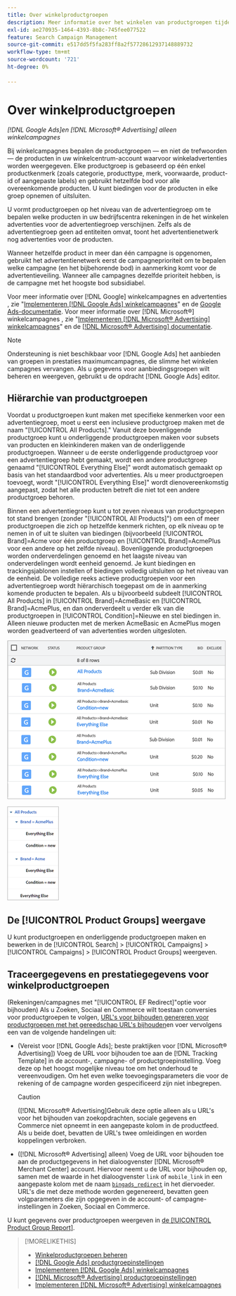 ```yaml
---
title: Over winkelproductgroepen
description: Meer informatie over het winkelen van productgroepen tijdens winkelcampagnes.
exl-id: ae270935-1464-4393-8b8c-745fee077522
feature: Search Campaign Management
source-git-commit: e517dd5f5fa283ff8a2f57728612937148889732
workflow-type: tm+mt
source-wordcount: '721'
ht-degree: 0%

---
```


# Over winkelproductgroepen

*[!DNL Google Ads]en [!DNL Microsoft® Advertising] alleen winkelcampagnes*

Bij winkelcampagnes bepalen de productgroepen — en niet de trefwoorden — de producten in uw winkelcentrum-account waarvoor winkeladvertenties worden weergegeven. Elke productgroep is gebaseerd op één enkel productkenmerk (zoals categorie, producttype, merk, voorwaarde, product-id of aangepaste labels) en gebruikt hetzelfde bod voor alle overeenkomende producten. U kunt biedingen voor de producten in elke groep opnemen of uitsluiten.

U vormt productgroepen op het niveau van de advertentiegroep om te bepalen welke producten in uw bedrijfscentra rekeningen in de het winkelen advertenties voor de advertentiegroep verschijnen. Zelfs als de advertentiegroep geen ad entiteiten omvat, toont het advertentienetwerk nog advertenties voor de producten.

Wanneer hetzelfde product in meer dan één campagne is opgenomen, gebruikt het advertentienetwerk eerst de campagneprioriteit om te bepalen welke campagne (en het bijbehorende bod) in aanmerking komt voor de advertentieveiling. Wanneer alle campagnes dezelfde prioriteit hebben, is de campagne met het hoogste bod subsidiabel.

Voor meer informatie over [!DNL Google] winkelcampagnes en advertenties , zie &quot;[Implementeren [!DNL Google Ads] winkelcampagnes](/help/search-social-commerce/campaign-management/special-campaign-types/google-shopping-campaigns.md)&quot; en de [Google Ads-documentatie](https://support.google.com/google-ads/answer/3455481?visit_id=638205553638977410-2592024034&amp;rd=1). Voor meer informatie over [!DNL Microsoft®] winkelcampagnes , zie &quot;[Implementeren [!DNL Microsoft® Advertising] winkelcampagnes](/help/search-social-commerce/campaign-management/special-campaign-types/microsoft-shopping-campaigns.md)&quot; en de [[!DNL Microsoft® Advertising] documentatie](https://help.bingads.microsoft.com/#apex/3/en/50903/1-500).

>[!NOTE]
>
>Ondersteuning is niet beschikbaar voor [!DNL Google Ads] het aanbieden van groepen in prestaties maximumcampagnes, die slimme het winkelen campagnes vervangen. Als u gegevens voor aanbiedingsgroepen wilt beheren en weergeven, gebruikt u de opdracht [!DNL Google Ads] editor.

## Hiërarchie van productgroepen

Voordat u productgroepen kunt maken met specifieke kenmerken voor een advertentiegroep, moet u eerst een inclusieve productgroep maken met de naam &quot;[!UICONTROL All Products].&quot; Vanuit deze bovenliggende productgroep kunt u onderliggende productgroepen maken voor subsets van producten en kleinkinderen maken van de onderliggende productgroepen. Wanneer u de eerste onderliggende productgroep voor een advertentiegroep hebt gemaakt, wordt een andere productgroep genaamd &quot;[!UICONTROL Everything Else]&quot; wordt automatisch gemaakt op basis van het standaardbod voor advertenties. Als u meer productgroepen toevoegt, wordt &quot;[!UICONTROL Everything Else]&quot; wordt dienovereenkomstig aangepast, zodat het alle producten betreft die niet tot een andere productgroep behoren.

Binnen een advertentiegroep kunt u tot zeven niveaus van productgroepen tot stand brengen (zonder &quot;[!UICONTROL All Products]&quot;) om een of meer productgroepen die zich op hetzelfde kenmerk richten, op elk niveau op te nemen in of uit te sluiten van biedingen (bijvoorbeeld [!UICONTROL Brand]=Acme voor één productgroep en [!UICONTROL Brand]=AcmePlus voor een andere op het zelfde niveau). Bovenliggende productgroepen worden onderverdelingen genoemd en het laagste niveau van onderverdelingen wordt eenheid genoemd. Je kunt biedingen en trackingsjablonen instellen of biedingen volledig uitsluiten op het niveau van de eenheid. De volledige reeks actieve productgroepen voor een advertentiegroep wordt hiërarchisch toegepast om de in aanmerking komende producten te bepalen. Als u bijvoorbeeld subdeelt [!UICONTROL All Products] in [!UICONTROL Brand]=AcmeBasic en [!UICONTROL Brand]=AcmePlus, en dan onderverdeelt u verder elk van die productgroepen in [!UICONTROL Condition]=Nieuwe en stel biedingen in. Alleen nieuwe producten met de merken AcmeBasic en AcmePlus mogen worden geadverteerd of van advertenties worden uitgesloten.

![Voorbeeld van een productgroepset](/help/search-social-commerce/assets/product-group-list.png "Voorbeeld van een productgroepset")

![Voorbeeld van hiërarchie van productgroepen](/help/search-social-commerce/assets/product-group-tree.png "Voorbeeld van hiërarchie van productgroepen")

## De [!UICONTROL Product Groups] weergave

U kunt productgroepen en onderliggende productgroepen maken en bewerken in de [!UICONTROL Search] > [!UICONTROL Campaigns] > [!UICONTROL Campaigns] > [!UICONTROL Product Groups] weergeven.

## Traceergegevens en prestatiegegevens voor winkelproductgroepen

(Rekeningen/campagnes met &quot;[!UICONTROL EF Redirect]&quot;optie voor bijhouden) Als u Zoeken, Sociaal en Commerce wilt toestaan conversies voor productgroepen te volgen, [URL&#39;s voor bijhouden genereren voor productgroepen met het gereedschap URL&#39;s bijhouden](/help/search-social-commerce/tools/click-tracking-url-generate.md)en voer vervolgens een van de volgende handelingen uit:

* (Vereist voor [!DNL Google Ads]; beste praktijken voor [!DNL Microsoft® Advertising]) Voeg de URL voor bijhouden toe aan de [!DNL Tracking Template] in de account-, campagne- of productgroepinstelling. Voeg deze op het hoogst mogelijke niveau toe om het onderhoud te vereenvoudigen. Om het even welke toevoegingsparameters die voor de rekening of de campagne worden gespecificeerd zijn niet inbegrepen.

  >[!CAUTION]
  >
  >([!DNL Microsoft® Advertising]Gebruik deze optie alleen als u URL&#39;s voor het bijhouden van zoekopdrachten, sociale gegevens en Commerce niet opneemt in een aangepaste kolom in de productfeed. Als u beide doet, bevatten de URL&#39;s twee omleidingen en worden koppelingen verbroken.

* ([!DNL Microsoft® Advertising] alleen) Voeg de URL voor bijhouden toe aan de productgegevens in het dialoogvenster [!DNL Microsoft® Merchant Center] account. Hiervoor neemt u de URL voor bijhouden op, samen met de waarde in het dialoogvenster `link` of `mobile_link` in een aangepaste kolom met de naam [`bingads_redirect`](https://help.ads.microsoft.com/#apex/3/en/51084/0) in het diervoeder. URL&#39;s die met deze methode worden gegenereerd, bevatten geen volgparameters die zijn opgegeven in de account- of campagne-instellingen in Zoeken, Sociaal en Commerce.

U kunt gegevens over productgroepen weergeven in [de [!UICONTROL Product Group Report]](/help/search-social-commerce/reports/management/basic-advanced/product-group-report.md).

>[!MORELIKETHIS]
>
>* [Winkelproductgroepen beheren](product-group-manage.md)
>* [[!DNL Google Ads] productgroepinstellingen](product-group-settings-google.md)
>* [Implementeren [!DNL Google Ads] winkelcampagnes](/help/search-social-commerce/campaign-management/special-campaign-types/google-shopping-campaigns.md)
>* [[!DNL Microsoft® Advertising] productgroepinstellingen](product-group-settings-microsoft.md)
>* [Implementeren [!DNL Microsoft® Advertising] winkelcampagnes](/help/search-social-commerce/campaign-management/special-campaign-types/microsoft-shopping-campaigns.md)
